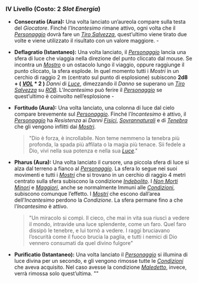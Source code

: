 ### IV Livello (Costo: 2 *Slot Energia*)

*	**Consecratio (Aura):** Una volta lanciato un’aureola compare sulla testa del *Giocatore*. Finché l’*Incantesimo* rimane attivo, ogni volta che il [*Personaggio*](..\..\personaggio.md) dovrà fare un [*Tiro Salvezza*](..\..\combattimento\tiri-salvezza.md), quest’ultimo viene tirato due volte e viene utilizzato il risultato con un valore maggiore. -

*	**Deflagratio (Istantaneo):**  Una volta lanciato, il [*Personaggio*](..\..\personaggio.md) lancia una sfera di luce che viaggia nella direzione del punto cliccato dal mouse. Se incontra un [*Mostro*](..\..\mostri.md) o un ostacolo lungo il viaggio, oppure raggiunge il punto cliccato, la sfera esplode. In quel momento tutti i *Mostri* in un cerchio di raggio 2 m (centrato sul punto di esplosione) subiscono **2d8 + ( [*VOL*](..\..\personaggio\caratteristiche.md) \* 2 )** *Danni* di [*Luce*](..\..\combattimento\attacco.md), dimezzando il *Danno* se superano un [*Tiro Salvezza*](..\..\combattimento\tiri-salvezza.md) su [*ROB*](..\..\mostri\caratteristiche.md). L’*Incantesimo* può ferire il [*Personaggio*](..\..\personaggio.md) se quest’ultimo è coinvolto nell’esplosione -

*	**Fortitudo (Aura):** Una volta lanciato, una colonna di luce dal cielo compare brevemente sul [*Personaggio*](..\..\personaggio.md). Finché l’*Incantesimo* è attivo, il [*Personaggio*](..\..\personaggio.md) ha *Resistenza* ai *Danni* [*Fisici*](..\..\personaggio\attacco.md), [*Sovrannaturali*](..\..\personaggio\attacco.md) e di [*Tenebra*](..\..\personaggio\attacco.md) che gli vengono inflitti dai [*Mostri*](..\..\mostri.md). 
    >"Dio è forza, è incrollabile. Non teme nemmeno la tenebra più profonda, la spada più affilata o la magia più tenace. Sii fedele a Dio, vivi nella sua potenza e nella sua [*Luce*](..\..\combattimento\attacco.md)." 

*	**Pharus (Aura):** Una volta lanciato il cursore, una piccola sfera di luce si alza dal terreno a fianco al [*Personaggio*](..\..\personaggio.md). La sfera lo segue nei suoi movimenti e tutti i [*Mostri*](..\..\mostri.md) che si trovano in un cerchio di raggio 4 metri centrato sulla sfera subiscono la condizione [*Indebolito*](..\..\condizioni.md). I [*Non Morti Minori*](..\..\mostri\tipi.md) e [*Maggiori*](..\..\mostri\tipi.md), anche se normalmente Immuni alle [*Condizioni*](..\..\condizioni.md), subiscono comunque l’effetto. I [*Mostri*](..\..\mostri.md) che escono dall’area dell’*Incantesimo* perdono la *Condizione*. La sfera permane fino a che l’*Incantesimo* è attivo. 
    >"Un miracolo si compì. Il cieco, che mai in vita sua riuscì a vedere il mondo, intravide una luce splendente, come un faro. Quel faro dissipò le tenebre, e lui tornò a vedere. I raggi bruciavano l’oscurità come il fuoco brucia la paglia, e tutti i nemici di Dio vennero consumati da quel divino fulgore"

*	**Purificatio (Istantaneo):** Una volta lanciato il [*Personaggio*](..\..\personaggio.md) si illumina di luce divina per un secondo, e gli vengono rimosse tutte le [*Condizioni*](..\..\condizioni.md) che aveva acquisito. Nel caso avesse la condizione [*Maledetto*](..\..\condizioni.md), invece, verrà rimossa solo quest’ultima. ""